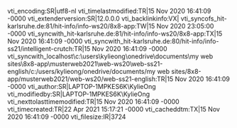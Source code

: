 vti_encoding:SR|utf8-nl
vti_timelastmodified:TR|15 Nov 2020 16:41:09 -0000
vti_extenderversion:SR|12.0.0.0
vti_backlinkinfo:VX|
vti_syncofs_hit-karlsruhe.de\:81/hit-info/info-ws20/8x8-app:TW|15 Nov 2020 23:05:00 -0000
vti_syncwith_hit-karlsruhe.de\:81/hit-info/info-ws20/8x8-app:TX|15 Nov 2020 16:41:09 -0000
vti_syncwith_hit-karlsruhe.de\:80/hit-info/info-ss21/intelligent-crutch:TR|15 Nov 2020 16:41:09 -0000
vti_syncwith_localhost\\c\:\\users\\kylieong\\onedrive\\documents\\my web sites\\8x8-app\\musterweb2021\\web-ws20\\web-ss21-english/c\:/users/kylieong/onedrive/documents/my web sites/8x8-app/musterweb2021/web-ws20/web-ss21-english:TR|15 Nov 2020 16:41:09 -0000
vti_author:SR|LAPTOP-1MPKES6K\\KylieOng
vti_modifiedby:SR|LAPTOP-1MPKES6K\\KylieOng
vti_nexttolasttimemodified:TR|15 Nov 2020 16:41:09 -0000
vti_timecreated:TR|22 Apr 2021 15:17:21 -0000
vti_cacheddtm:TX|15 Nov 2020 16:41:09 -0000
vti_filesize:IR|3724
